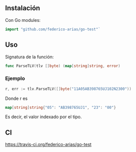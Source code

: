 ## Instalación

Con Go modules:

```go
import "github.com/federico-arias/go-test"`
```

## Uso

Signatura de la función:

```go
func ParseTLV(tlv []byte) (map[string]string, error)
```

### Ejemplo

```go
r, err := tlv.ParseTLV([]byte("11A05AB398765UJ102N2300"))
```

Donde r es

```go
map[string]string{"05": "AB398765UJ1", "23": "00"}
```

Es decir, el valor indexado por el tipo.

## CI

https://travis-ci.org/federico-arias/go-test
